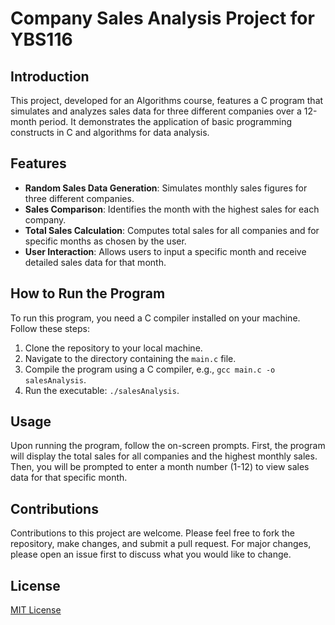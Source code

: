 # Company Sales Analysis Project for YBS116 

## Introduction
This project, developed for an Algorithms course, features a C program that simulates and analyzes sales data for three different companies over a 12-month period. It demonstrates the application of basic programming constructs in C and algorithms for data analysis.

## Features
- **Random Sales Data Generation**: Simulates monthly sales figures for three different companies.
- **Sales Comparison**: Identifies the month with the highest sales for each company.
- **Total Sales Calculation**: Computes total sales for all companies and for specific months as chosen by the user.
- **User Interaction**: Allows users to input a specific month and receive detailed sales data for that month.

## How to Run the Program
To run this program, you need a C compiler installed on your machine. Follow these steps:

1. Clone the repository to your local machine.
2. Navigate to the directory containing the `main.c` file.
3. Compile the program using a C compiler, e.g., `gcc main.c -o salesAnalysis`.
4. Run the executable: `./salesAnalysis`.

## Usage
Upon running the program, follow the on-screen prompts. First, the program will display the total sales for all companies and the highest monthly sales. Then, you will be prompted to enter a month number (1-12) to view sales data for that specific month.

## Contributions
Contributions to this project are welcome. Please feel free to fork the repository, make changes, and submit a pull request. For major changes, please open an issue first to discuss what you would like to change.

## License
[MIT License](LICENSE)
